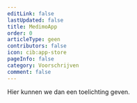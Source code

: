 ```yaml
---
editLink: false
lastUpdated: false
title: MedimoApp
order: 0
articleType: geen
contributors: false
icon: cib:app-store
pageInfo: false
category: Voorschrijven
comment: false
---
```


Hier kunnen we dan een toelichting geven.

<Catalog />
